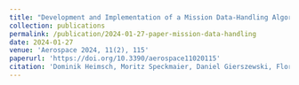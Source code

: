 ```yaml
---
title: "Development and Implementation of a Mission Data-Handling Algorithm for an Automatic Flight Guidance System"
collection: publications
permalink: /publication/2024-01-27-paper-mission-data-handling
date: 2024-01-27
venue: 'Aerospace 2024, 11(2), 115'
paperurl: 'https://doi.org/10.3390/aerospace11020115'
citation: 'Dominik Heimsch, Moritz Speckmaier, Daniel Gierszewski, Florian Schwaiger, Zoe Mbikayi, and Florian Holzapfel &quot;Development and Implementation of a Mission Data-Handling Algorithm for an Automatic Flight Guidance System".&quot; <i> Aerospace 11, no. 2: 115. (2024) </i>'
---
```


<!-- [Download paper here](https://zmbikayi.github.io/files/paper_filter_sync.pdf) -->